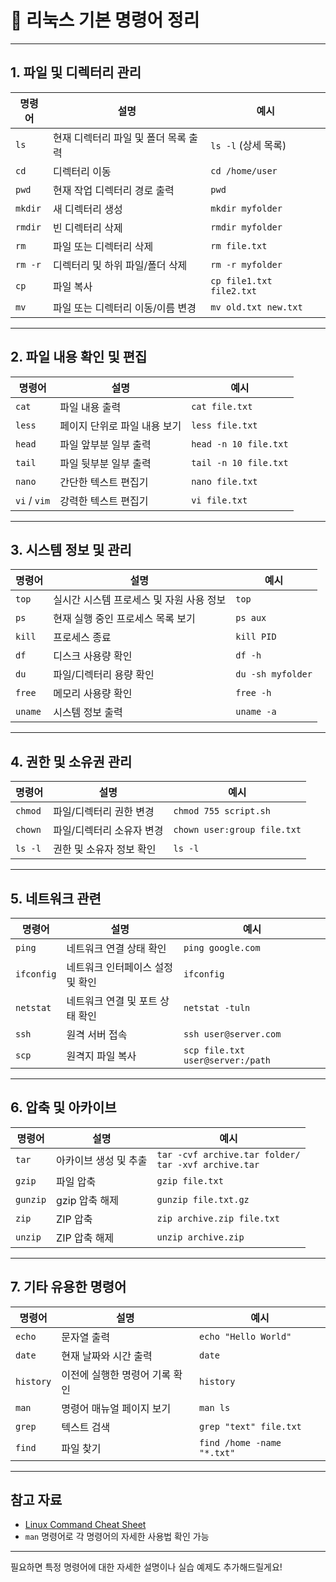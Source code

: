 # 🐧 리눅스 기본 명령어 정리

---

## 1. 파일 및 디렉터리 관리

| 명령어        | 설명                                  | 예시                      |
|---------------|-------------------------------------|---------------------------|
| `ls`          | 현재 디렉터리 파일 및 폴더 목록 출력  | `ls -l` (상세 목록)        |
| `cd`          | 디렉터리 이동                       | `cd /home/user`            |
| `pwd`         | 현재 작업 디렉터리 경로 출력         | `pwd`                     |
| `mkdir`       | 새 디렉터리 생성                    | `mkdir myfolder`           |
| `rmdir`       | 빈 디렉터리 삭제                    | `rmdir myfolder`           |
| `rm`          | 파일 또는 디렉터리 삭제              | `rm file.txt`              |
| `rm -r`       | 디렉터리 및 하위 파일/폴더 삭제       | `rm -r myfolder`           |
| `cp`          | 파일 복사                         | `cp file1.txt file2.txt`   |
| `mv`          | 파일 또는 디렉터리 이동/이름 변경    | `mv old.txt new.txt`       |

---

## 2. 파일 내용 확인 및 편집

| 명령어        | 설명                                  | 예시                      |
|---------------|-------------------------------------|---------------------------|
| `cat`         | 파일 내용 출력                      | `cat file.txt`             |
| `less`        | 페이지 단위로 파일 내용 보기         | `less file.txt`            |
| `head`        | 파일 앞부분 일부 출력               | `head -n 10 file.txt`      |
| `tail`        | 파일 뒷부분 일부 출력               | `tail -n 10 file.txt`      |
| `nano`        | 간단한 텍스트 편집기               | `nano file.txt`            |
| `vi` / `vim`  | 강력한 텍스트 편집기               | `vi file.txt`              |

---

## 3. 시스템 정보 및 관리

| 명령어        | 설명                                  | 예시                      |
|---------------|-------------------------------------|---------------------------|
| `top`         | 실시간 시스템 프로세스 및 자원 사용 정보 | `top`                    |
| `ps`          | 현재 실행 중인 프로세스 목록 보기     | `ps aux`                  |
| `kill`        | 프로세스 종료                       | `kill PID`                |
| `df`          | 디스크 사용량 확인                   | `df -h`                   |
| `du`          | 파일/디렉터리 용량 확인             | `du -sh myfolder`         |
| `free`        | 메모리 사용량 확인                   | `free -h`                 |
| `uname`       | 시스템 정보 출력                    | `uname -a`                |

---

## 4. 권한 및 소유권 관리

| 명령어        | 설명                                  | 예시                      |
|---------------|-------------------------------------|---------------------------|
| `chmod`       | 파일/디렉터리 권한 변경              | `chmod 755 script.sh`      |
| `chown`       | 파일/디렉터리 소유자 변경            | `chown user:group file.txt`|
| `ls -l`       | 권한 및 소유자 정보 확인             | `ls -l`                   |

---

## 5. 네트워크 관련

| 명령어        | 설명                                  | 예시                      |
|---------------|-------------------------------------|---------------------------|
| `ping`        | 네트워크 연결 상태 확인               | `ping google.com`          |
| `ifconfig`    | 네트워크 인터페이스 설정 및 확인      | `ifconfig`                 |
| `netstat`     | 네트워크 연결 및 포트 상태 확인       | `netstat -tuln`            |
| `ssh`         | 원격 서버 접속                      | `ssh user@server.com`      |
| `scp`         | 원격지 파일 복사                    | `scp file.txt user@server:/path` |

---

## 6. 압축 및 아카이브

| 명령어        | 설명                                  | 예시                      |
|---------------|-------------------------------------|---------------------------|
| `tar`         | 아카이브 생성 및 추출                 | `tar -cvf archive.tar folder/`<br>`tar -xvf archive.tar` |
| `gzip`        | 파일 압축                           | `gzip file.txt`            |
| `gunzip`      | gzip 압축 해제                     | `gunzip file.txt.gz`       |
| `zip`         | ZIP 압축                          | `zip archive.zip file.txt` |
| `unzip`       | ZIP 압축 해제                     | `unzip archive.zip`        |

---

## 7. 기타 유용한 명령어

| 명령어        | 설명                                  | 예시                      |
|---------------|-------------------------------------|---------------------------|
| `echo`        | 문자열 출력                         | `echo "Hello World"`       |
| `date`        | 현재 날짜와 시간 출력                | `date`                    |
| `history`     | 이전에 실행한 명령어 기록 확인       | `history`                 |
| `man`         | 명령어 매뉴얼 페이지 보기            | `man ls`                  |
| `grep`        | 텍스트 검색                         | `grep "text" file.txt`     |
| `find`        | 파일 찾기                         | `find /home -name "*.txt"` |

---

## 참고 자료

- [Linux Command Cheat Sheet](https://linuxcommand.org/lc3_learning_the_shell.php)  
- `man` 명령어로 각 명령어의 자세한 사용법 확인 가능  

---

필요하면 특정 명령어에 대한 자세한 설명이나 실습 예제도 추가해드릴게요!
